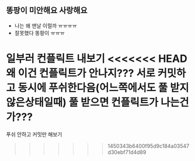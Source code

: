 ## 똥팡이 미안해요 사랑해요
 - 나는 왜 맨날 이럴까 ㅠㅠㅠㅠ
 - 잘못했다 똥팡이 ㅠㅠㅠ

 일부러 컨플릭트 내보기
<<<<<<< HEAD
왜 이건 컨플릭트가 안나지??? 서로 커밋하고 동시에 푸쉬한다음(어느쪽에서도 풀 받지 않은상태일때) 풀 받으면 컨플릭트가 나는건가???
=======
 푸쉬 안하고 커밋만 해보기 
>>>>>>> 1450343b6400f95d9c184a03547d30ebf71d4d89
